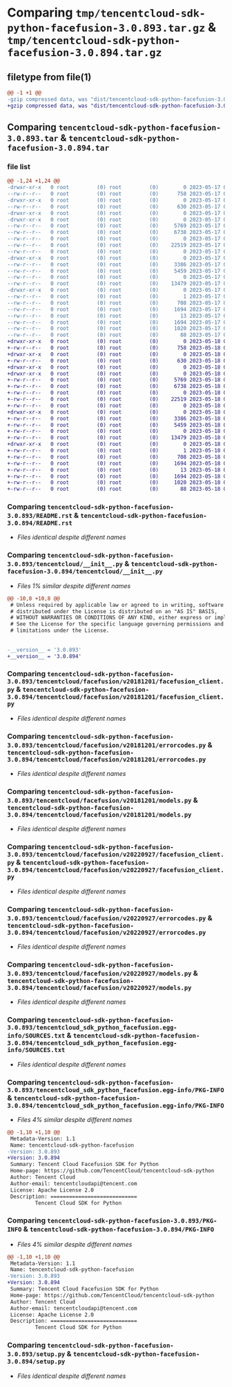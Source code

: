 # Comparing `tmp/tencentcloud-sdk-python-facefusion-3.0.893.tar.gz` & `tmp/tencentcloud-sdk-python-facefusion-3.0.894.tar.gz`

## filetype from file(1)

```diff
@@ -1 +1 @@
-gzip compressed data, was "dist/tencentcloud-sdk-python-facefusion-3.0.893.tar", last modified: Wed May 17 03:31:25 2023, max compression
+gzip compressed data, was "dist/tencentcloud-sdk-python-facefusion-3.0.894.tar", last modified: Thu May 18 00:26:12 2023, max compression
```

## Comparing `tencentcloud-sdk-python-facefusion-3.0.893.tar` & `tencentcloud-sdk-python-facefusion-3.0.894.tar`

### file list

```diff
@@ -1,24 +1,24 @@
-drwxr-xr-x   0 root         (0) root         (0)        0 2023-05-17 03:31:25.000000 tencentcloud-sdk-python-facefusion-3.0.893/
--rw-r--r--   0 root         (0) root         (0)      758 2023-05-17 03:31:25.000000 tencentcloud-sdk-python-facefusion-3.0.893/README.rst
-drwxr-xr-x   0 root         (0) root         (0)        0 2023-05-17 03:31:25.000000 tencentcloud-sdk-python-facefusion-3.0.893/tencentcloud/
--rw-r--r--   0 root         (0) root         (0)      630 2023-05-17 03:31:25.000000 tencentcloud-sdk-python-facefusion-3.0.893/tencentcloud/__init__.py
-drwxr-xr-x   0 root         (0) root         (0)        0 2023-05-17 03:31:25.000000 tencentcloud-sdk-python-facefusion-3.0.893/tencentcloud/facefusion/
-drwxr-xr-x   0 root         (0) root         (0)        0 2023-05-17 03:31:25.000000 tencentcloud-sdk-python-facefusion-3.0.893/tencentcloud/facefusion/v20181201/
--rw-r--r--   0 root         (0) root         (0)     5769 2023-05-17 03:31:25.000000 tencentcloud-sdk-python-facefusion-3.0.893/tencentcloud/facefusion/v20181201/facefusion_client.py
--rw-r--r--   0 root         (0) root         (0)     6738 2023-05-17 03:31:25.000000 tencentcloud-sdk-python-facefusion-3.0.893/tencentcloud/facefusion/v20181201/errorcodes.py
--rw-r--r--   0 root         (0) root         (0)        0 2023-05-17 03:31:25.000000 tencentcloud-sdk-python-facefusion-3.0.893/tencentcloud/facefusion/v20181201/__init__.py
--rw-r--r--   0 root         (0) root         (0)    22519 2023-05-17 03:31:25.000000 tencentcloud-sdk-python-facefusion-3.0.893/tencentcloud/facefusion/v20181201/models.py
--rw-r--r--   0 root         (0) root         (0)        0 2023-05-17 03:31:25.000000 tencentcloud-sdk-python-facefusion-3.0.893/tencentcloud/facefusion/__init__.py
-drwxr-xr-x   0 root         (0) root         (0)        0 2023-05-17 03:31:25.000000 tencentcloud-sdk-python-facefusion-3.0.893/tencentcloud/facefusion/v20220927/
--rw-r--r--   0 root         (0) root         (0)     3386 2023-05-17 03:31:25.000000 tencentcloud-sdk-python-facefusion-3.0.893/tencentcloud/facefusion/v20220927/facefusion_client.py
--rw-r--r--   0 root         (0) root         (0)     5459 2023-05-17 03:31:25.000000 tencentcloud-sdk-python-facefusion-3.0.893/tencentcloud/facefusion/v20220927/errorcodes.py
--rw-r--r--   0 root         (0) root         (0)        0 2023-05-17 03:31:25.000000 tencentcloud-sdk-python-facefusion-3.0.893/tencentcloud/facefusion/v20220927/__init__.py
--rw-r--r--   0 root         (0) root         (0)    13479 2023-05-17 03:31:25.000000 tencentcloud-sdk-python-facefusion-3.0.893/tencentcloud/facefusion/v20220927/models.py
-drwxr-xr-x   0 root         (0) root         (0)        0 2023-05-17 03:31:25.000000 tencentcloud-sdk-python-facefusion-3.0.893/tencentcloud_sdk_python_facefusion.egg-info/
--rw-r--r--   0 root         (0) root         (0)        1 2023-05-17 03:31:25.000000 tencentcloud-sdk-python-facefusion-3.0.893/tencentcloud_sdk_python_facefusion.egg-info/dependency_links.txt
--rw-r--r--   0 root         (0) root         (0)      708 2023-05-17 03:31:25.000000 tencentcloud-sdk-python-facefusion-3.0.893/tencentcloud_sdk_python_facefusion.egg-info/SOURCES.txt
--rw-r--r--   0 root         (0) root         (0)     1694 2023-05-17 03:31:25.000000 tencentcloud-sdk-python-facefusion-3.0.893/tencentcloud_sdk_python_facefusion.egg-info/PKG-INFO
--rw-r--r--   0 root         (0) root         (0)       13 2023-05-17 03:31:25.000000 tencentcloud-sdk-python-facefusion-3.0.893/tencentcloud_sdk_python_facefusion.egg-info/top_level.txt
--rw-r--r--   0 root         (0) root         (0)     1694 2023-05-17 03:31:25.000000 tencentcloud-sdk-python-facefusion-3.0.893/PKG-INFO
--rw-r--r--   0 root         (0) root         (0)     1020 2023-05-17 03:31:25.000000 tencentcloud-sdk-python-facefusion-3.0.893/setup.py
--rw-r--r--   0 root         (0) root         (0)       88 2023-05-17 03:31:25.000000 tencentcloud-sdk-python-facefusion-3.0.893/setup.cfg
+drwxr-xr-x   0 root         (0) root         (0)        0 2023-05-18 00:26:12.000000 tencentcloud-sdk-python-facefusion-3.0.894/
+-rw-r--r--   0 root         (0) root         (0)      758 2023-05-18 00:26:12.000000 tencentcloud-sdk-python-facefusion-3.0.894/README.rst
+drwxr-xr-x   0 root         (0) root         (0)        0 2023-05-18 00:26:12.000000 tencentcloud-sdk-python-facefusion-3.0.894/tencentcloud/
+-rw-r--r--   0 root         (0) root         (0)      630 2023-05-18 00:26:12.000000 tencentcloud-sdk-python-facefusion-3.0.894/tencentcloud/__init__.py
+drwxr-xr-x   0 root         (0) root         (0)        0 2023-05-18 00:26:12.000000 tencentcloud-sdk-python-facefusion-3.0.894/tencentcloud/facefusion/
+drwxr-xr-x   0 root         (0) root         (0)        0 2023-05-18 00:26:12.000000 tencentcloud-sdk-python-facefusion-3.0.894/tencentcloud/facefusion/v20181201/
+-rw-r--r--   0 root         (0) root         (0)     5769 2023-05-18 00:26:12.000000 tencentcloud-sdk-python-facefusion-3.0.894/tencentcloud/facefusion/v20181201/facefusion_client.py
+-rw-r--r--   0 root         (0) root         (0)     6738 2023-05-18 00:26:12.000000 tencentcloud-sdk-python-facefusion-3.0.894/tencentcloud/facefusion/v20181201/errorcodes.py
+-rw-r--r--   0 root         (0) root         (0)        0 2023-05-18 00:26:12.000000 tencentcloud-sdk-python-facefusion-3.0.894/tencentcloud/facefusion/v20181201/__init__.py
+-rw-r--r--   0 root         (0) root         (0)    22519 2023-05-18 00:26:12.000000 tencentcloud-sdk-python-facefusion-3.0.894/tencentcloud/facefusion/v20181201/models.py
+-rw-r--r--   0 root         (0) root         (0)        0 2023-05-18 00:26:12.000000 tencentcloud-sdk-python-facefusion-3.0.894/tencentcloud/facefusion/__init__.py
+drwxr-xr-x   0 root         (0) root         (0)        0 2023-05-18 00:26:12.000000 tencentcloud-sdk-python-facefusion-3.0.894/tencentcloud/facefusion/v20220927/
+-rw-r--r--   0 root         (0) root         (0)     3386 2023-05-18 00:26:12.000000 tencentcloud-sdk-python-facefusion-3.0.894/tencentcloud/facefusion/v20220927/facefusion_client.py
+-rw-r--r--   0 root         (0) root         (0)     5459 2023-05-18 00:26:12.000000 tencentcloud-sdk-python-facefusion-3.0.894/tencentcloud/facefusion/v20220927/errorcodes.py
+-rw-r--r--   0 root         (0) root         (0)        0 2023-05-18 00:26:12.000000 tencentcloud-sdk-python-facefusion-3.0.894/tencentcloud/facefusion/v20220927/__init__.py
+-rw-r--r--   0 root         (0) root         (0)    13479 2023-05-18 00:26:12.000000 tencentcloud-sdk-python-facefusion-3.0.894/tencentcloud/facefusion/v20220927/models.py
+drwxr-xr-x   0 root         (0) root         (0)        0 2023-05-18 00:26:12.000000 tencentcloud-sdk-python-facefusion-3.0.894/tencentcloud_sdk_python_facefusion.egg-info/
+-rw-r--r--   0 root         (0) root         (0)        1 2023-05-18 00:26:12.000000 tencentcloud-sdk-python-facefusion-3.0.894/tencentcloud_sdk_python_facefusion.egg-info/dependency_links.txt
+-rw-r--r--   0 root         (0) root         (0)      708 2023-05-18 00:26:12.000000 tencentcloud-sdk-python-facefusion-3.0.894/tencentcloud_sdk_python_facefusion.egg-info/SOURCES.txt
+-rw-r--r--   0 root         (0) root         (0)     1694 2023-05-18 00:26:12.000000 tencentcloud-sdk-python-facefusion-3.0.894/tencentcloud_sdk_python_facefusion.egg-info/PKG-INFO
+-rw-r--r--   0 root         (0) root         (0)       13 2023-05-18 00:26:12.000000 tencentcloud-sdk-python-facefusion-3.0.894/tencentcloud_sdk_python_facefusion.egg-info/top_level.txt
+-rw-r--r--   0 root         (0) root         (0)     1694 2023-05-18 00:26:12.000000 tencentcloud-sdk-python-facefusion-3.0.894/PKG-INFO
+-rw-r--r--   0 root         (0) root         (0)     1020 2023-05-18 00:26:12.000000 tencentcloud-sdk-python-facefusion-3.0.894/setup.py
+-rw-r--r--   0 root         (0) root         (0)       88 2023-05-18 00:26:12.000000 tencentcloud-sdk-python-facefusion-3.0.894/setup.cfg
```

### Comparing `tencentcloud-sdk-python-facefusion-3.0.893/README.rst` & `tencentcloud-sdk-python-facefusion-3.0.894/README.rst`

 * *Files identical despite different names*

### Comparing `tencentcloud-sdk-python-facefusion-3.0.893/tencentcloud/__init__.py` & `tencentcloud-sdk-python-facefusion-3.0.894/tencentcloud/__init__.py`

 * *Files 1% similar despite different names*

```diff
@@ -10,8 +10,8 @@
 # Unless required by applicable law or agreed to in writing, software
 # distributed under the License is distributed on an "AS IS" BASIS,
 # WITHOUT WARRANTIES OR CONDITIONS OF ANY KIND, either express or implied.
 # See the License for the specific language governing permissions and
 # limitations under the License.
 
 
-__version__ = '3.0.893'
+__version__ = '3.0.894'
```

### Comparing `tencentcloud-sdk-python-facefusion-3.0.893/tencentcloud/facefusion/v20181201/facefusion_client.py` & `tencentcloud-sdk-python-facefusion-3.0.894/tencentcloud/facefusion/v20181201/facefusion_client.py`

 * *Files identical despite different names*

### Comparing `tencentcloud-sdk-python-facefusion-3.0.893/tencentcloud/facefusion/v20181201/errorcodes.py` & `tencentcloud-sdk-python-facefusion-3.0.894/tencentcloud/facefusion/v20181201/errorcodes.py`

 * *Files identical despite different names*

### Comparing `tencentcloud-sdk-python-facefusion-3.0.893/tencentcloud/facefusion/v20181201/models.py` & `tencentcloud-sdk-python-facefusion-3.0.894/tencentcloud/facefusion/v20181201/models.py`

 * *Files identical despite different names*

### Comparing `tencentcloud-sdk-python-facefusion-3.0.893/tencentcloud/facefusion/v20220927/facefusion_client.py` & `tencentcloud-sdk-python-facefusion-3.0.894/tencentcloud/facefusion/v20220927/facefusion_client.py`

 * *Files identical despite different names*

### Comparing `tencentcloud-sdk-python-facefusion-3.0.893/tencentcloud/facefusion/v20220927/errorcodes.py` & `tencentcloud-sdk-python-facefusion-3.0.894/tencentcloud/facefusion/v20220927/errorcodes.py`

 * *Files identical despite different names*

### Comparing `tencentcloud-sdk-python-facefusion-3.0.893/tencentcloud/facefusion/v20220927/models.py` & `tencentcloud-sdk-python-facefusion-3.0.894/tencentcloud/facefusion/v20220927/models.py`

 * *Files identical despite different names*

### Comparing `tencentcloud-sdk-python-facefusion-3.0.893/tencentcloud_sdk_python_facefusion.egg-info/SOURCES.txt` & `tencentcloud-sdk-python-facefusion-3.0.894/tencentcloud_sdk_python_facefusion.egg-info/SOURCES.txt`

 * *Files identical despite different names*

### Comparing `tencentcloud-sdk-python-facefusion-3.0.893/tencentcloud_sdk_python_facefusion.egg-info/PKG-INFO` & `tencentcloud-sdk-python-facefusion-3.0.894/tencentcloud_sdk_python_facefusion.egg-info/PKG-INFO`

 * *Files 4% similar despite different names*

```diff
@@ -1,10 +1,10 @@
 Metadata-Version: 1.1
 Name: tencentcloud-sdk-python-facefusion
-Version: 3.0.893
+Version: 3.0.894
 Summary: Tencent Cloud Facefusion SDK for Python
 Home-page: https://github.com/TencentCloud/tencentcloud-sdk-python
 Author: Tencent Cloud
 Author-email: tencentcloudapi@tencent.com
 License: Apache License 2.0
 Description: ============================
         Tencent Cloud SDK for Python
```

### Comparing `tencentcloud-sdk-python-facefusion-3.0.893/PKG-INFO` & `tencentcloud-sdk-python-facefusion-3.0.894/PKG-INFO`

 * *Files 4% similar despite different names*

```diff
@@ -1,10 +1,10 @@
 Metadata-Version: 1.1
 Name: tencentcloud-sdk-python-facefusion
-Version: 3.0.893
+Version: 3.0.894
 Summary: Tencent Cloud Facefusion SDK for Python
 Home-page: https://github.com/TencentCloud/tencentcloud-sdk-python
 Author: Tencent Cloud
 Author-email: tencentcloudapi@tencent.com
 License: Apache License 2.0
 Description: ============================
         Tencent Cloud SDK for Python
```

### Comparing `tencentcloud-sdk-python-facefusion-3.0.893/setup.py` & `tencentcloud-sdk-python-facefusion-3.0.894/setup.py`

 * *Files identical despite different names*

